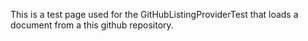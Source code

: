 This is a test page used for the GitHubListingProviderTest that loads a document
from a this github repository.